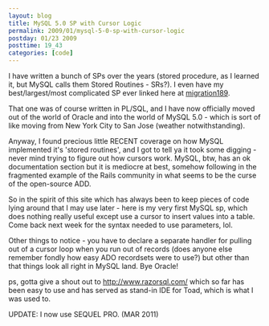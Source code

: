 ```yaml
---
layout: blog
title: MySQL 5.0 SP with Cursor Logic
permalink: 2009/01/mysql-5-0-sp-with-cursor-logic
postday: 01/23 2009
posttime: 19_43
categories: [code]
---
```


<p>I have written a bunch of SPs over the years (stored procedure, as I learned it, but MySQL calls them Stored Routines - SRs?). I even have my best/largest/most complicated SP ever linked here at <a href='http://blog.kristeraxel.com/wp-content/uploads/2009/01/migration189.txt'>migration189</a>.
</p>
<p>That one was of course written in PL/SQL, and I have now officially moved out of the world of Oracle and into the world of MySQL 5.0 - which is sort of like moving from New York City to San Jose (weather notwithstanding).</p>
<p>Anyway, I found precious little RECENT coverage on how MySQL implemented it&#039;s &#039;stored routines&#039;, and I got to tell ya it took some digging - never mind trying to figure out how cursors work. MySQL, btw, has an ok documentation section but it is mediocre at best, somehow following in the fragmented example of the Rails community in what seems to be the curse of the open-source ADD.</p>
<p>So in the spirit of this site which has always been to keep pieces of code lying around that I may use later - here is my very first MySQL sp, which does nothing really useful except use a cursor to insert values into a table. Come back next week for the syntax needed to use parameters, lol.</p>
<p>Other things to notice - you have to declare a separate handler for pulling out of a cursor loop when you run out of records (does anyone else remember fondly how easy ADO recordsets were to use?) but other than that things look all right in MySQL land. Bye Oracle!</p>

<script src="https://gist.github.com/860870.js?file=cursor_sample.sql"></script>

<p>ps, gotta give a shout out to <a href="http://www.razorsql.com/">http://www.razorsql.com/</a> which so far has been easy to use and has served as stand-in IDE for Toad, which is what I was used to.</p>

UPDATE: I now use SEQUEL PRO. (MAR 2011)
